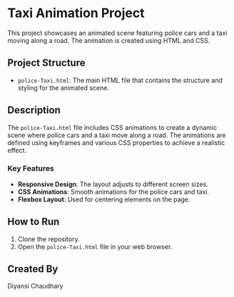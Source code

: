 # Taxi Animation Project

This project showcases an animated scene featuring police cars and a taxi moving along a road. The animation is created using HTML and CSS.

## Project Structure

- `police-Taxi.html`: The main HTML file that contains the structure and styling for the animated scene.

## Description

The `police-Taxi.html` file includes CSS animations to create a dynamic scene where police cars and a taxi move along a road. The animations are defined using keyframes and various CSS properties to achieve a realistic effect.

### Key Features

- **Responsive Design**: The layout adjusts to different screen sizes.
- **CSS Animations**: Smooth animations for the police cars and taxi.
- **Flexbox Layout**: Used for centering elements on the page.

## How to Run

1. Clone the repository.
2. Open the `police-Taxi.html` file in your web browser.

## Created By

Diyansi Chaudhary
